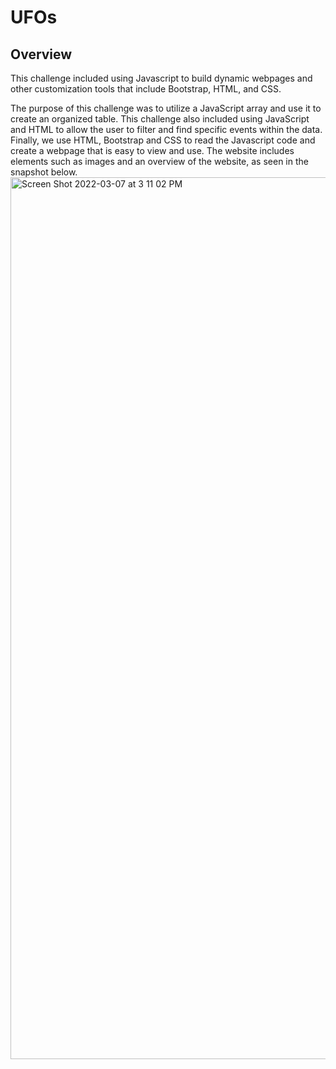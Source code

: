 # UFOs
## Overview
This challenge included using Javascript to build dynamic webpages and other customization tools that include Bootstrap, HTML, and CSS.

The purpose of this challenge was to utilize a JavaScript array and use it to create an organized table. This challenge also included using JavaScript and HTML to allow the user to filter and find specific events within the data. Finally, we use HTML, Bootstrap and CSS to read the Javascript code and create a webpage that is easy to view and use. The website includes elements such as images and an overview of the website, as seen in the snapshot below.
<img width="1411" alt="Screen Shot 2022-03-07 at 3 11 02 PM" src="https://user-images.githubusercontent.com/95834653/157118405-f7e66e8e-015d-415f-9079-0ea00b694e7b.png">
